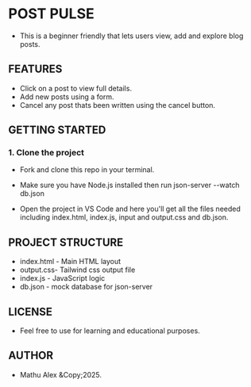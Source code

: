 # POST PULSE

- This is a beginner friendly that lets users view, add and explore blog posts.

## FEATURES

- Click on a post to view full details.
- Add new posts using a form.
- Cancel any post thats been written using the cancel button.

## GETTING STARTED

### 1. Clone the project

- Fork and clone this repo in your terminal.

- Make sure you have Node.js installed then run json-server --watch db.json

- Open the project in VS Code and here you'll get all the files needed including index.html, index.js, input and output.css and db.json.

## PROJECT STRUCTURE

- index.html - Main HTML layout
- output.css- Tailwind css output file
- index.js - JavaScript logic
- db.json - mock database for json-server

## LICENSE

- Feel free to use for learning and educational purposes.

## AUTHOR

- Mathu Alex &Copy;2025.
